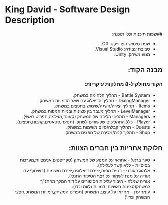 # King David - Software Design Description

<div dir='rtl' lang='he'>

##שפות תיכנות וכלי תוכנה:
* שפת מימוש הפרוייקט: #C.
* סביבת עבודה: Visual Studio.
* מנוע משחק: Unity.

## מבנה הקוד:
### הקוד מחולק ל-8 מחלקות עיקריות:
* Battle System - תהליך הלחימה במשחק.
* DialogManager - תהליך הדיאלוג עם שאר הדמויות במשחק.
* Items - תהליך יצירה/השגה/שימוש בחפצים במשחק.
* LevelManager - תהליך מעבר בין סצינות ובניית המפות במשחק.
* Managers - תהליכי הליבה של המשחק (סאונד,מצלמה,תפריט ראשי).
* Player - כלל התהליכים שקשורים לשחקן (תנועה,סטאטים,קרבות,חפצים).
* Quests -  תהליך קבלה/סיום משימות במשחק.
* Shop - תהליך קניה/מכירה של חפצים במשחק.

## חלוקת אחריות בין חברים הצוות:
* סער בראל - אחראי על המנוע של המשחק (סקריפטים,אנימציות,מערכות בסיסיות - ללא קשר לעלילה).
* אלמוג ראובני - בניית מפות,יצירת דיאלוגים,יצירת משימות (בשיתוף עם אוריה על מנת לשמור על רצף הסיפור התנכי).
* אוריה שמלה - חיבור עלילות הסיפורים על דוד המלך מהתנ"ך למשחק(סצינות ראשיות, דמויות נלוות וכדו).
* עומר עדן - אחראי על עיצוב המשחק (תפריט המשחק,דמויות המשחק,חפצי המשחק וכדו')





</div>
